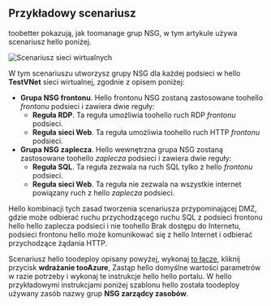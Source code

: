 ## <a name="sample-scenario"></a>Przykładowy scenariusz
toobetter pokazują, jak toomanage grup NSG, w tym artykule używa scenariusz hello poniżej.

![Scenariusz sieci wirtualnych](./media/virtual-networks-create-nsg-scenario-include/figure1.png)

W tym scenariuszu utworzysz grupy NSG dla każdej podsieci w hello **TestVNet** sieci wirtualnej, zgodnie z opisem poniżej: 

* **Grupa NSG frontonu**. Hello frontonu NSG zostaną zastosowane toohello *frontonu* podsieci i zawiera dwie reguły:    
  * **Reguła RDP**. Ta reguła umożliwia toohello ruch RDP *frontonu* podsieci.
  * **Reguła sieci Web**. Ta reguła umożliwia toohello ruch HTTP *frontonu* podsieci.
* **Grupa NSG zaplecza**. Hello wewnętrzna grupa NSG zostaną zastosowane toohello *zaplecza* podsieci i zawiera dwie reguły:    
  * **Reguła SQL**. Ta reguła zezwala na ruch SQL tylko z hello *frontonu* podsieci.
  * **Reguła sieci Web**. Ta reguła nie zezwala na wszystkie internet powiązany ruch z hello *zaplecza* podsieci.

Hello kombinacji tych zasad tworzenia scenariusza przypominającej DMZ, gdzie może odbierać ruchu przychodzącego ruchu SQL z podsieci frontonu hello hello zaplecza podsieci i nie toohello Brak dostępu do Internetu, podsieci frontonu hello może komunikować się z hello Internet i odbierać przychodzące żądania HTTP.

Scenariusz hello toodeploy opisany powyżej, wykonaj [to łącze](http://github.com/telmosampaio/azure-templates/tree/master/201-IaaS-WebFrontEnd-SQLBackEnd-NSG), kliknij przycisk **wdrażanie tooAzure**, Zastąp hello domyślne wartości parametrów w razie potrzeby i wykonaj te instrukcje hello hello portalu. W hello przykładowymi instrukcjami poniżej szablonu hello została toodeploy używany zasób nazwy grup **NSG zarządcy zasobów**. 

